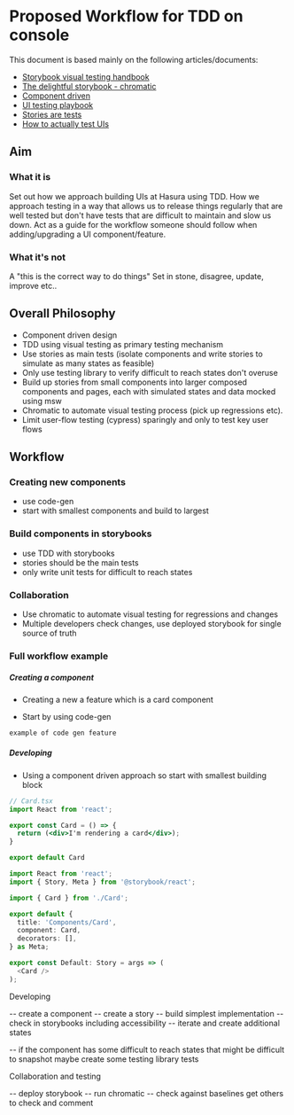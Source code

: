 # Proposed Workflow for TDD on console

This document is based mainly on the following articles/documents:

* [Storybook visual testing handbook](https://storybook.js.org/tutorials/visual-testing-handbook)
* [The delightful storybook  - chromatic](https://www.chromatic.com/blog/the-delightful-storybook-workflow/)
* [Component driven](https://www.componentdriven.org/)
* [UI testing playbook](https://storybook.js.org/blog/ui-testing-playbook/)
* [Stories are tests](https://storybook.js.org/blog/stories-are-tests/)
* [How to actually test UIs](https://storybook.js.org/blog/how-to-actually-test-uis/)

## Aim

### What it is

Set out how we approach building UIs at Hasura using TDD.
How we approach testing in a way that allows us to release things regularly that are well tested but don't have tests that are difficult to maintain and slow us down.
Act as a guide for the workflow someone should follow when adding/upgrading a UI component/feature.

### What it's not

A "this is the correct way to do things"
Set in stone, disagree, update, improve etc..

## Overall Philosophy

* Component driven design
* TDD using visual testing as primary testing mechanism
* Use stories as main tests (isolate components and write stories to simulate as many states as feasible)
* Only use testing library to verify difficult to reach states don't overuse
* Build up stories from small components into larger composed components and pages, each with simulated states and data mocked using msw
* Chromatic to automate visual testing process (pick up regressions etc).
* Limit user-flow testing (cypress) sparingly and only to test key user flows

## Workflow

### Creating new components

* use code-gen
* start with smallest components and build to largest

### Build components in storybooks

* use TDD with storybooks
* stories should be the main tests
* only write unit tests for difficult to reach states

### Collaboration

* Use chromatic to automate visual testing for regressions and changes
* Multiple developers check changes, use deployed storybook for single source of truth

### Full workflow example

##### Creating a component 

* Creating a new a feature which is a card component

* Start by using code-gen 

```bash
example of code gen feature
```

##### Developing

* Using a component driven approach so start with smallest building block

```jsx
// Card.tsx
import React from 'react';

export const Card = () => {
  return (<div>I'm rendering a card</div>);
}

export default Card
```

```ts
import React from 'react';
import { Story, Meta } from '@storybook/react';

import { Card } from './Card';

export default {
  title: 'Components/Card',
  component: Card,
  decorators: [],
} as Meta;

export const Default: Story = args => (
  <Card />
);
```

Developing

-- create a component
-- create a story
-- build simplest implementation
-- check in storybooks including accessibility
-- iterate and create additional states

-- if the component has some difficult to reach states that might be difficult to snapshot maybe create some testing library tests 

Collaboration and testing

-- deploy storybook
-- run chromatic
-- check against baselines get others to check and comment
